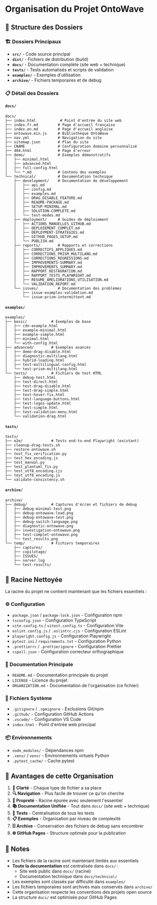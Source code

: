 # Organisation du Projet OntoWave

## 📁 Structure des Dossiers

### 🏗️ Dossiers Principaux

- **`src/`** - Code source principal
- **`dist/`** - Fichiers de distribution (build)
- **`docs/`** - Documentation complète (site web + technique)
- **`tests/`** - Tests automatisés et scripts de validation
- **`examples/`** - Exemples d'utilisation
- **`archive/`** - Fichiers temporaires et de debug

### 📋 Détail des Dossiers

#### `docs/`
```
docs/
├── index.html           # Point d'entrée du site web
├── index.fr.md         # Page d'accueil française
├── index.en.md         # Page d'accueil anglaise
├── ontowave.min.js     # Bibliothèque OntoWave
├── nav.yml             # Navigation du site
├── sitemap.json        # Plan du site
├── CNAME               # Configuration domaine personnalisé
├── 404.html            # Page d'erreur
├── demo/               # Exemples démonstratifs
│   ├── minimal.html
│   ├── advanced.html
│   ├── full-config.html
│   └── *.md            # Contenu des exemples
└── technical/          # Documentation technique
    ├── development/    # Documentation de développement
    │   ├── api.md
    │   ├── config.md
    │   ├── examples.md
    │   ├── DRAG_DISABLE_FEATURE.md
    │   ├── README-PACKAGE.md
    │   ├── SETUP-MINIMAL.md
    │   ├── SOLUTION-COMPLETE.md
    │   └── test-modes.md
    ├── deployment/     # Guides de déploiement
    │   ├── ACTIONS_MANUELLES_GITHUB.md
    │   ├── DEPLOIEMENT_COMPLET.md
    │   ├── DEPLOYMENT-STRATEGIES.md
    │   ├── GITHUB_PAGES_SETUP.md
    │   └── PUBLISH.md
    ├── reports/        # Rapports et corrections
    │   ├── CORRECTIFS_APPLIQUES.md
    │   ├── CORRECTIONS_PRISM_MULTILANG.md
    │   ├── CORRECTIONS_REGRESSIONS.md
    │   ├── IMPROVEMENTS-SUMMARY.md
    │   ├── IMPROVEMENTS_SUMMARY.md
    │   ├── RAPPORT_RESTAURATION.md
    │   ├── RAPPORT_TESTS_PLAYWRIGHT.md
    │   ├── RESUME_AMELIORATIONS_UTILISATION.md
    │   └── VALIDATION_REPORT.md
    └── issues/         # Documentation des problèmes
        ├── issue-examples-validation.md
        └── issue-prism-intermittent.md
```

#### `examples/`
```
examples/
├── basic/           # Exemples de base
│   ├── cdn-example.html
│   ├── example-minimal.html
│   ├── example-simple.html
│   ├── minimal.html
│   └── with-config.html
├── advanced/        # Exemples avancés
│   ├── demo-drag-disable.html
│   ├── diagnostic-multilang.html
│   ├── hybrid-loading.html
│   ├── test-multilingual-config.html
│   └── test-prism-multilang.html
└── tests/           # Fichiers de test HTML
    ├── debug-test.html
    ├── test-direct.html
    ├── test-drag-disable.html
    ├── test-drag-simple.html
    ├── test-hover-fix.html
    ├── test-language-buttons.html
    ├── test-logos-update.html
    ├── test-simple.html
    ├── test-validation-menu.html
    └── validation-drag.html
```

#### `tests/`
```
tests/
├── e2e/             # Tests end-to-end Playwright (existant)
├── cleanup-drag-tests.sh
├── restore-ontowave.sh
├── test_fix_verification.py
├── test_hex_encoding.js
├── test_manual.py
├── test_plantuml_fix.py
├── test_utf8_encoding.cjs
├── test_utf8_encoding.js
└── validate-consistency.sh
```

#### `archive/`
```
archive/
├── debug/           # Captures d'écran et fichiers de debug
│   ├── debug-minimal-test.png
│   ├── debug-ontowave-load.png
│   ├── debug-ontowave-test.png
│   ├── debug-switch-language.png
│   ├── diagnostic-ontowave.png
│   ├── investigation-ontowave.png
│   ├── test-complet-ontowave.png
│   └── test_results.png
└── temp/            # Fichiers temporaires
    ├── captures/
    ├── copilotage/
    ├── ISSUES/
    ├── server.log
    └── test-results/
```

## 🎯 Racine Nettoyée

La racine du projet ne contient maintenant que les fichiers essentiels :

### ⚙️ Configuration
- `package.json` / `package-lock.json` - Configuration npm
- `tsconfig.json` - Configuration TypeScript
- `vite.config.ts` / `vitest.config.ts` - Configuration Vite
- `eslint.config.js` / `.eslintrc.cjs` - Configuration ESLint
- `playwright.config.js` - Configuration Playwright
- `pytest.ini` / `requirements.txt` - Configuration Python
- `.prettierrc` / `.prettierignore` - Configuration Prettier
- `cspell.json` - Configuration correcteur orthographique

### 📄 Documentation Principale
- `README.md` - Documentation principale du projet
- `LICENSE` - Licence du projet
- `ORGANIZATION.md` - Documentation de l'organisation (ce fichier)

### 🔧 Fichiers Système
- `.gitignore` / `.npmignore` - Exclusions Git/npm
- `.github/` - Configuration GitHub Actions
- `.vscode/` - Configuration VS Code
- `index.html` - Point d'entrée web principal

### 📦 Environnements
- `node_modules/` - Dépendances npm
- `.venv/` / `venv/` - Environnements virtuels Python
- `.pytest_cache/` - Cache pytest

## 🚀 Avantages de cette Organisation

1. **🎯 Clarté** - Chaque type de fichier a sa place
2. **🔍 Navigation** - Plus facile de trouver ce qu'on cherche
3. **🧹 Propreté** - Racine épurée avec seulement l'essentiel
4. **📚 Documentation Unifiée** - Tout dans `docs/` (site web + technique)
5. **🧪 Tests** - Centralisation de tous les tests
6. **📋 Exemples** - Organisation par niveau de complexité
7. **🗄️ Archive** - Conservation des fichiers de debug sans encombrer
8. **🌐 GitHub Pages** - Structure optimale pour la publication

## 📝 Notes

- Les fichiers de la racine sont maintenant limités aux essentiels
- **Toute la documentation** est centralisée dans `docs/` :
  - Site web public dans `docs/` (racine)
  - Documentation technique dans `docs/technical/`
- Les exemples sont classés par difficulté dans `examples/`
- Les fichiers temporaires sont archivés mais conservés dans `archive/`
- Cette organisation respecte les conventions des projets open source
- La structure `docs/` est optimisée pour GitHub Pages
